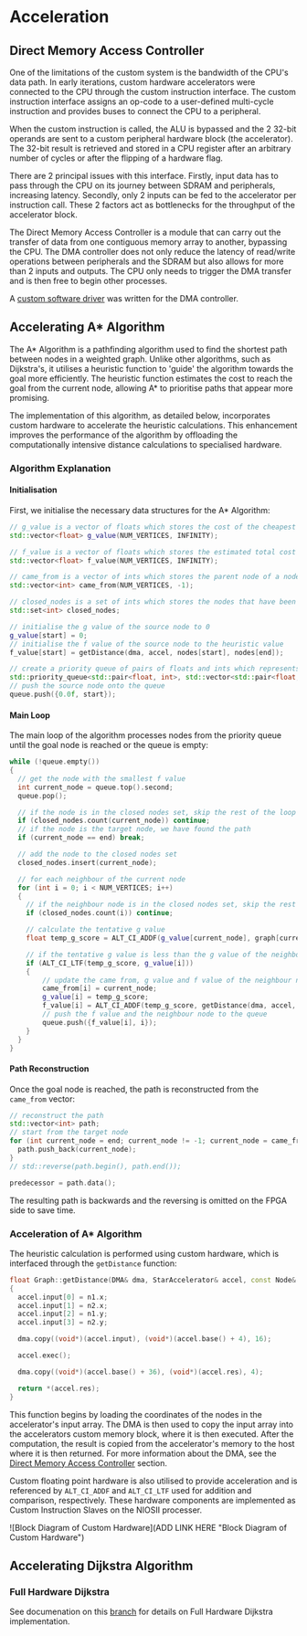 # Acceleration

## Direct Memory Access Controller

One of the limitations of the custom system is the bandwidth of the CPU's data path. In early iterations, custom hardware accelerators were connected to the CPU through the custom instruction interface. The custom instruction interface assigns an op-code to a user-defined multi-cycle instruction and provides buses to connect the CPU to a peripheral.

When the custom instruction is called, the ALU is bypassed and the 2 32-bit operands are sent to a custom peripheral hardware block (the accelerator). The 32-bit result is retrieved and stored in a CPU register after an arbitrary number of cycles or after the flipping of a hardware flag.

There are 2 principal issues with this interface. Firstly, input data has to pass through the CPU on its journey between SDRAM and peripherals, increasing latency. Secondly, only 2 inputs can be fed to the accelerator per instruction call. These 2 factors act as bottlenecks for the throughput of the accelerator block.

The Direct Memory Access Controller is a module that can carry out the transfer of data from one contiguous memory array to another, bypassing the CPU. The DMA controller does not only reduce the latency of read/write operations between peripherals and the SDRAM but also allows for more than 2 inputs and outputs. The CPU only needs to trigger the DMA transfer and is then free to begin other processes.

A [custom software driver](../software/pathfinder/src/DMA/DMA.h) was written for the DMA controller.

## Accelerating A* Algorithm
The A* Algorithm is a pathfinding algorithm used to find the shortest path between nodes in a weighted graph. Unlike other algorithms, such as Dijkstra's, it utilises a heuristic function to 'guide' the algorithm towards the goal more efficiently. The heuristic function estimates the cost to reach the goal from the current node, allowing A* to prioritise paths that appear more promising.

The implementation of this algorithm, as detailed below, incorporates custom hardware to accelerate the heuristic calculations. This enhancement improves the performance of the algorithm by offloading the computationally intensive distance calculations to specialised hardware.

### Algorithm Explanation 
#### Initialisation 
First, we initialise the necessary data structures for the A* Algorithm:

```cpp
// g_value is a vector of floats which stores the cost of the cheapest path to a node
std::vector<float> g_value(NUM_VERTICES, INFINITY);

// f_value is a vector of floats which stores the estimated total cost from the start node to the goal node
std::vector<float> f_value(NUM_VERTICES, INFINITY);

// came_from is a vector of ints which stores the parent node of a node
std::vector<int> came_from(NUM_VERTICES, -1);

// closed_nodes is a set of ints which stores the nodes that have been visited
std::set<int> closed_nodes;

// initialise the g value of the source node to 0
g_value[start] = 0;
// initialise the f value of the source node to the heuristic value
f_value[start] = getDistance(dma, accel, nodes[start], nodes[end]);

// create a priority queue of pairs of floats and ints which represents the f value and the node
std::priority_queue<std::pair<float, int>, std::vector<std::pair<float, int>>, std::greater<std::pair<float, int>>> queue;
// push the source node onto the queue
queue.push({0.0f, start});
```
#### Main Loop 
The main loop of the algorithm processes nodes from the priority queue until the goal node is reached or the queue is empty:
```cpp
while (!queue.empty())
{
  // get the node with the smallest f value
  int current_node = queue.top().second;
  queue.pop();

  // if the node is in the closed nodes set, skip the rest of the loop
  if (closed_nodes.count(current_node)) continue;
  // if the node is the target node, we have found the path
  if (current_node == end) break;

  // add the node to the closed nodes set
  closed_nodes.insert(current_node);

  // for each neighbour of the current node
  for (int i = 0; i < NUM_VERTICES; i++)
  {
    // if the neighbour node is in the closed nodes set, skip the rest of the loop
    if (closed_nodes.count(i)) continue;

    // calculate the tentative g value
    float temp_g_score = ALT_CI_ADDF(g_value[current_node], graph[current_node][i]);

    // if the tentative g value is less than the g value of the neighbour node
    if (ALT_CI_LTF(temp_g_score, g_value[i]))
    {
        // update the came from, g value and f value of the neighbour node
        came_from[i] = current_node;
        g_value[i] = temp_g_score;
        f_value[i] = ALT_CI_ADDF(temp_g_score, getDistance(dma, accel, nodes[i], nodes[end]));
        // push the f value and the neighbour node to the queue
        queue.push({f_value[i], i});
    }
  }
}
```
#### Path Reconstruction 
Once the goal node is reached, the path is reconstructed from the `came_from` vector:
```cpp
// reconstruct the path
std::vector<int> path;
// start from the target node
for (int current_node = end; current_node != -1; current_node = came_from[current_node]) {
  path.push_back(current_node);
}
// std::reverse(path.begin(), path.end());

predecessor = path.data();
```
The resulting path is backwards and the reversing is omitted on the FPGA side to save time.

### Acceleration of A* Algorithm  
The heuristic calculation is performed using custom hardware, which is interfaced through the `getDistance` function:
```cpp
float Graph::getDistance(DMA& dma, StarAccelerator& accel, const Node& n1, const Node& n2)
{
  accel.input[0] = n1.x;
  accel.input[1] = n2.x;
  accel.input[2] = n1.y;
  accel.input[3] = n2.y;

  dma.copy((void*)(accel.input), (void*)(accel.base() + 4), 16);

  accel.exec();

  dma.copy((void*)(accel.base() + 36), (void*)(accel.res), 4);

  return *(accel.res);
}
```
This function begins by loading the coordinates of the nodes in the accelerator's input array. The DMA is then used to copy the input array into the accelerators custom memory block, where it is then executed. After the computation, the result is copied from the accelerator's memory to the host where it is then returned. For more information about the DMA, see the [Direct Memory Access Controller](#direct-memory-access-controller) section.

Custom floating point hardware is also utilised to provide acceleration and is referenced by `ALT_CI_ADDF` and `ALT_CI_LTF` used for addition and comparison, respectively. These hardware components are implemented as Custom Instruction Slaves on the NIOSII processer. 

![Block Diagram of Custom Hardware](ADD LINK HERE "Block Diagram of Custom Hardware")

## Accelerating Dijkstra Algorithm

### Full Hardware Dijkstra
See documenation on this [branch](https://github.com/Diegovano/pathfinder/tree/h-dijkstra-mem_debug) for details on Full Hardware Dijkstra implementation. 

